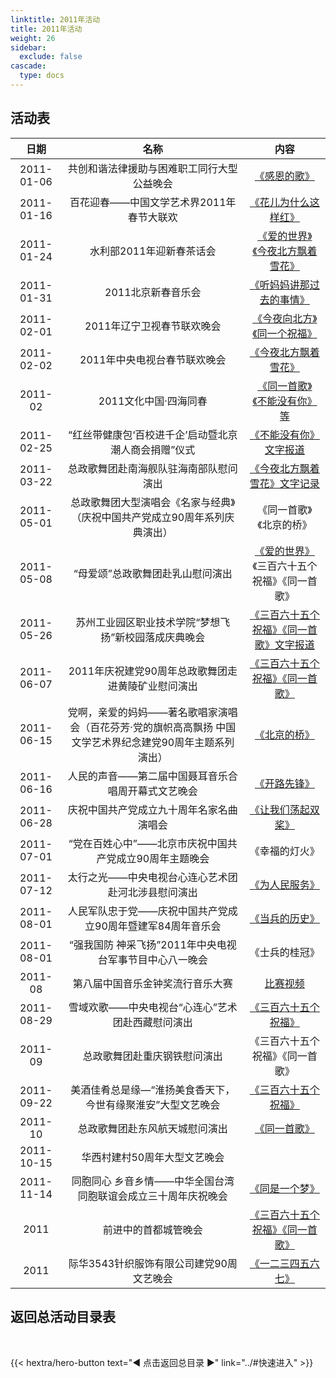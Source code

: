 ```yaml
---
linktitle: 2011年活动
title: 2011年活动
weight: 26
sidebar:
  exclude: false
cascade:
  type: docs
---
```


## 活动表

|日期|名称|内容|
|:-----:|:-----:|:-----:|
|2011-01-06|共创和谐法律援助与困难职工同行大型公益晚会|[《感恩的歌》](../2011/20110106/)|
|2011-01-16|百花迎春——中国文学艺术界2011年春节大联欢|[《花儿为什么这样红》](../2011/20110116/)|
|2011-01-24|水利部2011年迎新春茶话会|[《爱的世界》《今夜北方飘着雪花》](../2011/20110124/)|
|2011-01-31|2011北京新春音乐会|[《听妈妈讲那过去的事情》](../2011/20110131/)|
|2011-02-01|2011年辽宁卫视春节联欢晚会|[《今夜向北方》《同一个祝福》](../2011/20110201/#2011年辽宁卫视春节联欢晚会)|
|2011-02-02|2011年中央电视台春节联欢晚会|[《今夜北方飘着雪花》](../2011/20110201/#2011年中央电视台春节联欢晚会)|
|2011-02|2011文化中国·四海同春|[《同一首歌》《不能没有你》等](../2011/201102/)|
|2011-02-25|“红丝带健康包‘百校进千企’启动暨北京潮人商会捐赠”仪式|[《不能没有你》文字报道](https://www.chain.net.cn/info_view/4094/)|
|2011-03-22|总政歌舞团赴南海舰队驻海南部队慰问演出|[《今夜北方飘着雪花》文字记录](https://mil.news.sina.com.cn/2011-04-08/0320641617.html)|
|2011-05-01|总政歌舞团大型演唱会《名家与经典》（庆祝中国共产党成立90周年系列庆典演出）|《同一首歌》《北京的桥》|
|2011-05-08|“母爱颂”总政歌舞团赴乳山慰问演出|[《爱的世界》](../2011/20110508/)《三百六十五个祝福》《同一首歌》|
|2011-05-26|苏州工业园区职业技术学院“梦想飞扬”新校园落成庆典晚会|[《三百六十五个祝福》《同一首歌》文字报道](https://www.xyjyjt.com/html/jtnews/szivt/2012/0917/5434.html)|
|2011-06-07|2011年庆祝建党90周年总政歌舞团走进黄陵矿业慰问演出|[《三百六十五个祝福》《同一首歌》](../2011/20110607/)|
|2011-06-15|党啊，亲爱的妈妈——著名歌唱家演唱会（百花芬芳·党的旗帜高高飘扬 中国文学艺术界纪念建党90周年主题系列演出）|[《北京的桥》](../2011/20110615/)|
|2011-06-16|人民的声音——第二届中国聂耳音乐合唱周开幕式文艺晚会|[《开路先锋》](../2011/20110616/)|
|2011-06-28|庆祝中国共产党成立九十周年名家名曲演唱会|[《让我们荡起双桨》](../2011/20110628/)|
|2011-07-01|“党在百姓心中”——北京市庆祝中国共产党成立90周年主题晚会|《幸福的灯火》|
|2011-07-12|太行之光——中央电视台心连心艺术团赴河北涉县慰问演出|[《为人民服务》](../2011/20110712/)|
|2011-08-01|人民军队忠于党——庆祝中国共产党成立90周年暨建军84周年音乐会|[《当兵的历史》](../2011/20110801/)|
|2011-08-01|“强我国防 神采飞扬”2011年中央电视台军事节目中心八一晚会|《士兵的桂冠》|
|2011-08|第八届中国音乐金钟奖流行音乐大赛|[比赛视频](http://roll.ent.sina.com.cn/s_2011jzj_all/2/index.shtml)|
|2011-08-29|雪域欢歌——中央电视台“心连心”艺术团赴西藏慰问演出|[《三百六十五个祝福》](../2011/20110829/)|
|2011-09|总政歌舞团赴重庆钢铁慰问演出|《三百六十五个祝福》《同一首歌》|
|2011-09-22|美酒佳肴总是缘—“淮扬美食香天下，今世有缘聚淮安”大型文艺晚会|[《三百六十五个祝福》](../2011/20110922/)|
|2011-10|总政歌舞团赴东风航天城慰问演出|[《同一首歌》](../2011/201110/)|
|2011-10-15|华西村建村50周年大型文艺晚会||
|2011-11-14|同胞同心 乡音乡情——中华全国台湾同胞联谊会成立三十周年庆祝晚会|[《同是一个梦》](../2011/20111114/)|
|2011|前进中的首都城管晚会|[《三百六十五个祝福》《同一首歌》](../2011/20110001/)|
|2011|际华3543针织服饰有限公司建党90周文艺晚会|[《一二三四五六七》](../2011/20110000/)|




## 返回总活动目录表

<br>

{{< hextra/hero-button text="◀ 点击返回总目录 ▶" link="../#快速进入" >}}